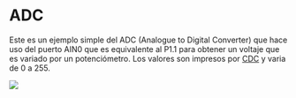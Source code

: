 # ADC

Este es un ejemplo simple del ADC (Analogue to Digital Converter) que hace uso del puerto AIN0 que es equivalente al P1.1 para obtener un voltaje que es variado por un potenciómetro. Los valores son impresos por [CDC](https://github.com/nstrappazzonc/CH552/tree/main/src/cdc) y varia de 0 a 255.

![](https://github.com/nstrappazzonc/CH552/blob/main/src/adc/schematic.png?raw=true)
